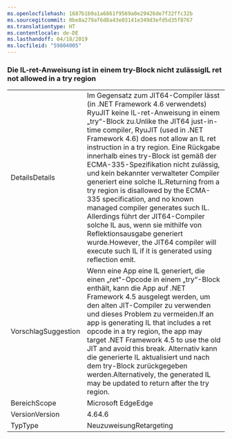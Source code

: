 ```yaml
---
ms.openlocfilehash: 1687b1b9a1a6861f9569a0e29426de7f32ffc32b
ms.sourcegitcommit: 0be8a279af6d8a43e03141e349d3efd5d35f8767
ms.translationtype: HT
ms.contentlocale: de-DE
ms.lasthandoff: 04/18/2019
ms.locfileid: "59804005"
---
```

### <a name="il-ret-not-allowed-in-a-try-region"></a><span data-ttu-id="723d6-101">Die IL-ret-Anweisung ist in einem try-Block nicht zulässig</span><span class="sxs-lookup"><span data-stu-id="723d6-101">IL ret not allowed in a try region</span></span>

|   |   |
|---|---|
|<span data-ttu-id="723d6-102">Details</span><span class="sxs-lookup"><span data-stu-id="723d6-102">Details</span></span>|<span data-ttu-id="723d6-103">Im Gegensatz zum JIT64-Compiler lässt (in .NET Framework 4.6 verwendets) RyuJIT keine IL-ret-Anweisung in einem „try“-Block zu.</span><span class="sxs-lookup"><span data-stu-id="723d6-103">Unlike the JIT64 just-in-time compiler, RyuJIT (used in .NET Framework 4.6) does not allow an IL ret instruction in a try region.</span></span> <span data-ttu-id="723d6-104">Eine Rückgabe innerhalb eines try-Block ist gemäß der ECMA-335-Spezifikation nicht zulässig, und kein bekannter verwalteter Compiler generiert eine solche IL.</span><span class="sxs-lookup"><span data-stu-id="723d6-104">Returning from a try region is disallowed by the ECMA-335 specification, and no known managed compiler generates such IL.</span></span> <span data-ttu-id="723d6-105">Allerdings führt der JIT64-Compiler solche IL aus, wenn sie mithilfe von Reflektionsausgabe generiert wurde.</span><span class="sxs-lookup"><span data-stu-id="723d6-105">However, the JIT64 compiler will execute such IL if it is generated using reflection emit.</span></span>|
|<span data-ttu-id="723d6-106">Vorschlag</span><span class="sxs-lookup"><span data-stu-id="723d6-106">Suggestion</span></span>|<span data-ttu-id="723d6-107">Wenn eine App eine IL generiert, die einen „ret“-Opcode in einem „try“-Block enthält, kann die App auf .NET Framework 4.5 ausgelegt werden, um den alten JIT-Compiler zu verwenden und dieses Problem zu vermeiden.</span><span class="sxs-lookup"><span data-stu-id="723d6-107">If an app is generating IL that includes a ret opcode in a try region, the app may target .NET Framework 4.5 to use the old JIT and avoid this break.</span></span> <span data-ttu-id="723d6-108">Alternativ kann die generierte IL aktualisiert und nach dem try-Block zurückgegeben werden.</span><span class="sxs-lookup"><span data-stu-id="723d6-108">Alternatively, the generated IL may be updated to return after the try region.</span></span>|
|<span data-ttu-id="723d6-109">Bereich</span><span class="sxs-lookup"><span data-stu-id="723d6-109">Scope</span></span>|<span data-ttu-id="723d6-110">Microsoft Edge</span><span class="sxs-lookup"><span data-stu-id="723d6-110">Edge</span></span>|
|<span data-ttu-id="723d6-111">Version</span><span class="sxs-lookup"><span data-stu-id="723d6-111">Version</span></span>|<span data-ttu-id="723d6-112">4.6</span><span class="sxs-lookup"><span data-stu-id="723d6-112">4.6</span></span>|
|<span data-ttu-id="723d6-113">Typ</span><span class="sxs-lookup"><span data-stu-id="723d6-113">Type</span></span>|<span data-ttu-id="723d6-114">Neuzuweisung</span><span class="sxs-lookup"><span data-stu-id="723d6-114">Retargeting</span></span>|
